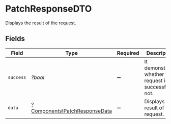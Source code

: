 # PatchResponseDTO

Displays the result of the request.


## Fields

| Field                                                                         | Type                                                                          | Required                                                                      | Description                                                                   | Example                                                                       |
| ----------------------------------------------------------------------------- | ----------------------------------------------------------------------------- | ----------------------------------------------------------------------------- | ----------------------------------------------------------------------------- | ----------------------------------------------------------------------------- |
| `success`                                                                     | *?bool*                                                                       | :heavy_minus_sign:                                                            | It demonstrates whether the request is successful or not.                     | true                                                                          |
| `data`                                                                        | [?Components\PatchResponseData](../../Models/Components/PatchResponseData.md) | :heavy_minus_sign:                                                            | Displays the result of the request.                                           |                                                                               |